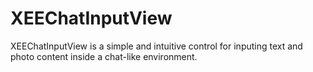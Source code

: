 XEEChatInputView
================

XEEChatInputView is a simple and intuitive control for inputing text and photo content inside a chat-like environment.

